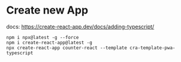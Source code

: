 # Create new App

docs: https://create-react-app.dev/docs/adding-typescript/

```
npm i npx@latest -g --force
npm i create-react-app@latest -g
npx create-react-app counter-react --template cra-template-pwa-typescript

```